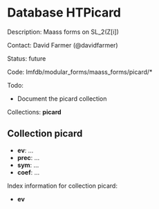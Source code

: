 # Database HTPicard

Description: Maass forms on SL_2(Z[i])

Contact: David Farmer (@davidfarmer)

Status: future

Code: lmfdb/modular_forms/maass_forms/picard/*

Todo:
* Document the picard collection

Collections: **picard**

## Collection picard
* **ev**: ...
* **prec**: ...
* **sym**: ...
* **coef**: ...

Index information for collection picard:
* **ev**
